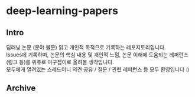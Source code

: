 # deep-learning-papers

## Intro
딥러닝 논문 (분야 불문) 읽고 개인적 목적으로 기록하는 레포지토리입니다.<br>
Issues에 기록하며, 논문의 핵심 내용 및 개인적 느낌, 논문 이해에 도움되는 레퍼런스(링크 등)를 위주로 마구잡이로 올려볼 생각입니다.<br>
모두에게 열려있는 스레드이니 의견 공유 / 질문 / 관련 레퍼런스 등 모두 환영입니다 :)


## Archive

